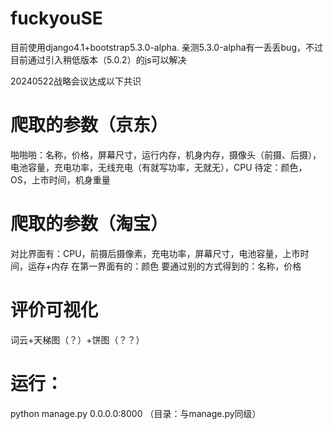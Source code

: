 # fuckyouSE
目前使用django4.1+bootstrap5.3.0-alpha.
亲测5.3.0-alpha有一丢丢bug，不过目前通过引入稍低版本（5.0.2）的js可以解决

20240522战略会议达成以下共识
# 爬取的参数（京东）
啪啪啪：名称，价格，屏幕尺寸，运行内存，机身内存，摄像头（前摄、后摄），电池容量，充电功率，无线充电（有就写功率，无就无），CPU
待定：颜色，OS，上市时间，机身重量

# 爬取的参数（淘宝）
对比界面有：CPU，前摄后摄像素，充电功率，屏幕尺寸，电池容量，上市时间，运存+内存
在第一界面有的：颜色
要通过别的方式得到的：名称，价格

# 评价可视化
词云+天梯图（？）+饼图（？？）

# 运行：
python manage.py 0.0.0.0:8000 （目录：与manage.py同级）
